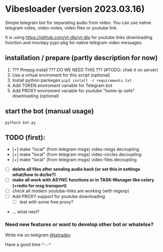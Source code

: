 # Vibesloader (version 2023.03.16)

Simple telegram bot for separating audio from video. You can use native telegram video, video-notes, video files or youtube link.

It is using https://github.com/yt-dlp/yt-dlp for youtube links downloading function and moviepy pypi-pkg for native telegram video messages.

## installation / prepare (partly description for now)

1. ??? ffmepg install ??? DO WE NEED THIS ??? (#TODO: chek it on server)
2. Use a virtual enviroment for this script (optional)
3. Install python packeges `pip3 install -r requirements.txt`
4. Add TOKEN enviroment variable for Telegram bot
5. Add PROXY enviroment variable for youtube "home-ip-safe" downloading (optional)

## start the bot (manual usage)

`python3 bot.py`

## TODO (first):

- [+] make "local" (from telegram msgs) video-msgs decoupling
- [+] make "local" (from telegram msgs) video-circles decoupling
- [+] make "local" (from telegram msgs) video-files decoupling
- [ ] **delete all files after sending audio back (or set this in settings what/how to do/be?)**
- [ ] **make all work with ASYNC functions or in TASK-Manager like celery (+redis for msg transport)**
- [ ] check all modern youtube-links are working (with regexp)
- [ ] Add PROXY support for youtube downloading
  - [ ] test with some free proxy?
- ... what next?

### Need new features or want to develop other bot or whatelse?

Write me on telegram [@tatradev](https://t.me/tatradev)

Have a good time ^-.-^
